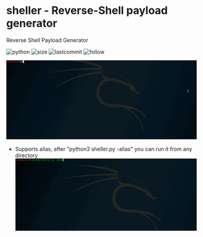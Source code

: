 # sheller - Reverse-Shell payload generator
Reverse Shell Payload Generator  

![python](https://img.shields.io/pypi/pyversions/Django.svg)
![size](https://img.shields.io/github/size/ak-wa/sheller/sheller.py.svg)
![lastcommit](https://img.shields.io/github/last-commit/ak-wa/sheller.svg)
![follow](https://img.shields.io/github/followers/ak-wa.svg?label=Follow&style=social)

![](sheller.gif)  

  
* Supports alias, after "python3 sheller.py -alias" you can run it from any directory  
![](sheller_alias.gif)
